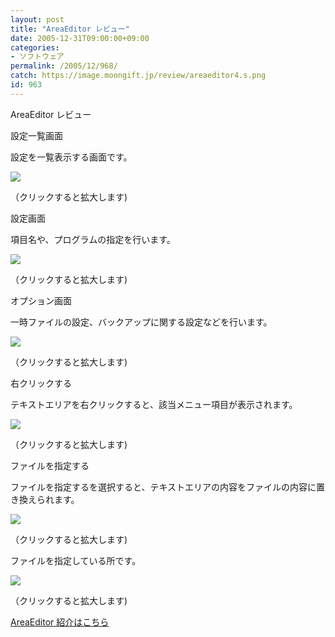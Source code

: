 ```yaml
---
layout: post
title: "AreaEditor レビュー"
date: 2005-12-31T09:00:00+09:00
categories:
- ソフトウェア
permalink: /2005/12/968/
catch: https://image.moongift.jp/review/areaeditor4.s.png
id: 963
---
```

AreaEditor レビュー  
<!--more-->

設定一覧画面

  

設定を一覧表示する画面です。

  

[![](https://image.moongift.jp/review/areaeditor1.s.png)](https://image.moongift.jp/review/areaeditor1.png)  
  
（クリックすると拡大します)

  

設定画面

  

項目名や、プログラムの指定を行います。

  

[![](https://image.moongift.jp/review/areaeditor2.s.png)](https://image.moongift.jp/review/areaeditor2.png)  
  
（クリックすると拡大します)

  

オプション画面

  

一時ファイルの設定、バックアップに関する設定などを行います。

  

[![](https://image.moongift.jp/review/areaeditor3.s.png)](https://image.moongift.jp/review/areaeditor3.png)  
  
（クリックすると拡大します)

  

右クリックする

  

テキストエリアを右クリックすると、該当メニュー項目が表示されます。

  

[![](https://image.moongift.jp/review/areaeditor4.s.png)](https://image.moongift.jp/review/areaeditor4.png)  
  
（クリックすると拡大します)

  

ファイルを指定する

  

ファイルを指定するを選択すると、テキストエリアの内容をファイルの内容に置き換えられます。

  

[![](https://image.moongift.jp/review/areaeditor5.s.png)](https://image.moongift.jp/review/areaeditor5.png)  
  
（クリックすると拡大します)

  

ファイルを指定している所です。

  

[![](https://image.moongift.jp/review/areaeditor6.s.png)](https://image.moongift.jp/review/areaeditor6.png)  
  
（クリックすると拡大します)

  

[AreaEditor 紹介はこちら](http://fw.moongift.jp/intro/i-945.html)

